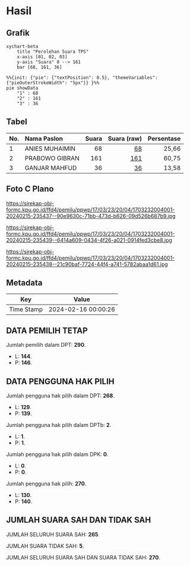 # Hasil

## Grafik

```mermaid
xychart-beta
    title "Perolehan Suara TPS"
    x-axis [01, 02, 03]
    y-axis "Suara" 0 --> 161
    bar [68, 161, 36]
```

```mermaid
%%{init: {"pie": {"textPosition": 0.5}, "themeVariables": {"pieOuterStrokeWidth": "5px"}} }%%
pie showData
    "1" : 68
    "2" : 161
    "3" : 36
```

## Tabel

| No. | Nama Paslon    | Suara | Suara (raw) | Persentase |
|:--- |:-------------- | -----:| -----------:| ----------:|
| 1   | ANIES MUHAIMIN | 68    | [68][p-1]   | 25,66      |
| 2   | PRABOWO GIBRAN | 161   | [161][p-2]  | 60,75      |
| 3   | GANJAR MAHFUD  | 36    | [36][p-3]   | 13,58      |


[p-1]: https://github.com/gigit-pemilu/pemilu-2024-17-bengkulu/blob/main/pilpres/hitung-suara/sub/17-bengkulu/sub/03-bengkulu-utara/sub/23-ulok-kupai/sub/2004-bukit-sari/sub/001-tps/sub/paslon-1.txt
[p-2]: https://github.com/gigit-pemilu/pemilu-2024-17-bengkulu/blob/main/pilpres/hitung-suara/sub/17-bengkulu/sub/03-bengkulu-utara/sub/23-ulok-kupai/sub/2004-bukit-sari/sub/001-tps/sub/paslon-2.txt
[p-3]: https://github.com/gigit-pemilu/pemilu-2024-17-bengkulu/blob/main/pilpres/hitung-suara/sub/17-bengkulu/sub/03-bengkulu-utara/sub/23-ulok-kupai/sub/2004-bukit-sari/sub/001-tps/sub/paslon-3.txt

## Foto C Plano

https://sirekap-obj-formc.kpu.go.id/ffd4/pemilu/ppwp/17/03/23/20/04/1703232004001-20240215-235437--90e9630c-71bb-473d-b626-09d526b687b9.jpg

https://sirekap-obj-formc.kpu.go.id/ffd4/pemilu/ppwp/17/03/23/20/04/1703232004001-20240215-235439--6414a609-0434-4f26-a021-0914fed3cbe8.jpg

https://sirekap-obj-formc.kpu.go.id/ffd4/pemilu/ppwp/17/03/23/20/04/1703232004001-20240215-235438--21c90baf-7724-44f4-a741-5782abaa1d61.jpg


## Metadata

| Key        | Value               |
| ---------- | ------------------- |
| Time Stamp | 2024-02-16 00:00:26 |


## DATA PEMILIH TETAP

Jumlah pemilih dalam DPT: **290**.
 * L: **144**.
 * P: **146**.

## DATA PENGGUNA HAK PILIH

Jumlah pengguna hak pilih dalam DPT: **268**.
 * L: **129**.
 * P: **139**.

Jumlah pengguna hak pilih dalam DPTb: **2**.
 * L: **1**.
 * P: **1**.

Jumlah pengguna hak pilih dalam DPK: **0**.
 * L: **0**.
 * P: **0**.

Jumlah pengguna hak pilih: **270**.
 * L: **130**.
 * P: **140**.

## JUMLAH SUARA SAH DAN TIDAK SAH

JUMLAH SELURUH SUARA SAH: **265**.

JUMLAH SUARA TIDAK SAH: **5**.

JUMLAH SELURUH SUARA SAH DAN SUARA TIDAK SAH: **270**.


